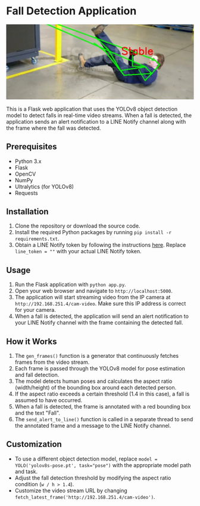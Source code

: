 # Fall Detection Application

[![IMAGE ALT TEXT](https://github.com/chaloemchai-beer/Image/blob/main/Screenshot%202024-06-12%20180857.png?raw=true)](https://www.youtube.com/embed/37Hv5lHzm2g?feature=oembed "Video Title")

This is a Flask web application that uses the YOLOv8 object detection model to detect falls in real-time video streams. When a fall is detected, the application sends an alert notification to a LINE Notify channel along with the frame where the fall was detected.

## Prerequisites

- Python 3.x
- Flask
- OpenCV
- NumPy
- Ultralytics (for YOLOv8)
- Requests

## Installation

1. Clone the repository or download the source code.
2. Install the required Python packages by running `pip install -r requirements.txt`.
3. Obtain a LINE Notify token by following the instructions [here](https://notify-bot.line.me/en/). Replace `line_token = ""` with your actual LINE Notify token.

## Usage

1. Run the Flask application with `python app.py`.
2. Open your web browser and navigate to `http://localhost:5000`.
3. The application will start streaming video from the IP camera at `http://192.168.251.4/cam-video`. Make sure this IP address is correct for your camera.
4. When a fall is detected, the application will send an alert notification to your LINE Notify channel with the frame containing the detected fall.

## How it Works

1. The `gen_frames()` function is a generator that continuously fetches frames from the video stream.
2. Each frame is passed through the YOLOv8 model for pose estimation and fall detection.
3. The model detects human poses and calculates the aspect ratio (width/height) of the bounding box around each detected person.
4. If the aspect ratio exceeds a certain threshold (1.4 in this case), a fall is assumed to have occurred.
5. When a fall is detected, the frame is annotated with a red bounding box and the text "Fall".
6. The `send_alert_to_line()` function is called in a separate thread to send the annotated frame and a message to the LINE Notify channel.

## Customization

- To use a different object detection model, replace `model = YOLO('yolov8s-pose.pt', task="pose")` with the appropriate model path and task.
- Adjust the fall detection threshold by modifying the aspect ratio condition (`w / h > 1.4`).
- Customize the video stream URL by changing `fetch_latest_frame('http://192.168.251.4/cam-video')`.
